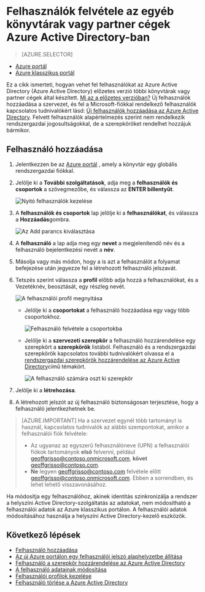 <properties
    pageTitle="Felhasználók felvétele az egyéb könyvtárak vagy partner cégek Azure Active Directory-ban |} Microsoft Azure"
    description="Megtudhatja, hogyan vehet fel felhasználókat, és módosíthatja a felhasználói adatok az Azure Active Directory, ideértve a Vendég és a külső felhasználókat."
    services="active-directory"
    documentationCenter=""
    authors="curtand"
    manager="femila"
    editor=""/>

<tags
    ms.service="active-directory"
    ms.workload="identity"
    ms.tgt_pltfrm="na"
    ms.devlang="na"
    ms.topic="article"
    ms.date="09/12/2016"
    ms.author="curtand"/>

# <a name="add-users-from-other-directories-or-partner-companies-in-azure-active-directory-preview"></a>Felhasználók felvétele az egyéb könyvtárak vagy partner cégek Azure Active Directory-ban

> [AZURE.SELECTOR]
- [Azure portál](active-directory-users-create-external-azure-portal.md)
- [Azure klasszikus portál](active-directory-create-users-external.md)

Ez a cikk ismerteti, hogyan vehet fel felhasználókat az Azure Active Directory (Azure Active Directory) előzetes verzió többi könyvtárak vagy partner cégek által készített. [Mi az a előzetes verzióban?](active-directory-preview-explainer.md) Új felhasználók hozzáadása a szervezet, és fel a Microsoft-fiókkal rendelkező felhasználók kapcsolatos tudnivalókért lásd: [Új felhasználók hozzáadása az Azure Active Directory](active-directory-users-create-azure-portal.md). Felvett felhasználók alapértelmezés szerint nem rendelkezik rendszergazdai jogosultságokkal, de a szerepköröket rendelhet hozzájuk bármikor.

## <a name="add-a-user"></a>Felhasználó hozzáadása

1.  Jelentkezzen be az [Azure portál](https://portal.azure.com) , amely a könyvtár egy globális rendszergazdai fiókkal.

2.  Jelölje ki a **További szolgáltatások**, adja meg a **felhasználók és csoportok** a szövegmezőbe, és válassza az **ENTER billentyűt**.

    ![Nyitó felhasználók kezelése](./media/active-directory-users-create-external-azure-portal/create-users-user-management.png)

3.  A **felhasználók és csoportok** lap jelölje ki a **felhasználókat**, és válassza a **Hozzáadás**gombra.

    ![Az Add parancs kiválasztása](./media/active-directory-users-create-external-azure-portal/create-users-add-command.png)

4. A **felhasználó** a lap adja meg egy **nevet** a megjelenítendő név és a felhasználó bejelentkezési nevét a **név**.

5. Másolja vagy más módon, hogy a is azt a felhasználót a folyamat befejezése után jegyezze fel a létrehozott felhasználó jelszavát.

6. Tetszés szerint válassza a **profil** előbb adja hozzá a felhasználókat, és a Vezetéknév, beosztását, egy részleg nevét.
    
    ![A felhasználói profil megnyitása](./media/active-directory-users-create-external-azure-portal/create-users-user-profile.png)

    - Jelölje ki a **csoportokat** a felhasználó hozzáadása egy vagy több csoportokhoz.

        ![Felhasználó felvétele a csoportokba](./media/active-directory-users-create-external-azure-portal/create-users-user-groups.png)

    - Jelölje ki a **szervezeti szerepkör** a felhasználó hozzárendelése egy szerepkört a **szerepkörök** listából. Felhasználó és a rendszergazdai szerepkörök kapcsolatos további tudnivalókért olvassa el a [rendszergazdai szerepkörök hozzárendelése az Azure Active Directory](active-directory-assign-admin-roles.md)című témakört.

        ![A felhasználó számára oszt ki szerepkör](./media/active-directory-users-create-external-azure-portal/create-users-assign-role.png)

7. Jelölje ki a **létrehozása**.

8. A létrehozott jelszót az új felhasználó biztonságosan terjesztése, hogy a felhasználó jelentkezhetnek be.

> [AZURE.IMPORTANT] Ha a szervezet egynél több tartományt is használ, kapcsolatos tudnivalók az alábbi szempontokat, amikor a felhasználói fiók felvétele:
>
> - Az ugyanaz az egyszerű felhasználóneve (UPN) a felhasználói fiókok tartományok **első** felvenni, például geoffgrisso@contoso.onmicrosoft.com, **követ** geoffgrisso@contoso.com.
> - **Ne** legyen geoffgrisso@contoso.com felvétele előtt geoffgrisso@contoso.onmicrosoft.com. Ebben a sorrendben, és lehet lehető visszavonásához.

Ha módosítja egy felhasználóhoz, akinek identitás szinkronizálja a rendszer a helyszíni Active Directory-szolgáltatás az adatokat, nem módosítható a felhasználói adatok az Azure klasszikus portálon. A felhasználói adatok módosításához használja a helyszíni Active Directory-kezelő eszközök.


## <a name="whats-next"></a>Következő lépések

- [Felhasználó hozzáadása](active-directory-users-create-azure-portal.md)
- [Az új Azure portálon egy felhasználói jelszó alaphelyzetbe állítása](active-directory-users-reset-password-azure-portal.md)
- [Felhasználó a szerepkör hozzárendelése az Azure Active Directory](active-directory-users-assign-role-azure-portal.md)
- [A felhasználó adatainak módosítása](active-directory-users-work-info-azure-portal.md)
- [Felhasználói profilok kezelése](active-directory-users-profile-azure-portal.md)
- [Felhasználó törlése a Azure Active Directory](active-directory-users-delete-user-azure-portal.md)
